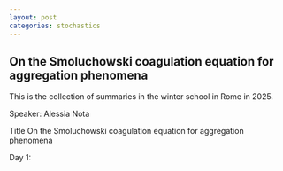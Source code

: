 ```yaml
---
layout: post
categories: stochastics
---
```


## On the Smoluchowski coagulation equation for aggregation phenomena

This is the collection of summaries in the winter school in Rome in 2025.

Speaker: Alessia Nota

Title  On the Smoluchowski coagulation equation for aggregation phenomena

Day 1:
